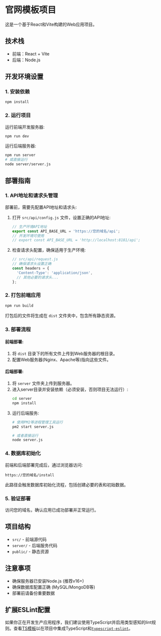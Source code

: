# 官网模板项目

这是一个基于React和Vite构建的Web应用项目。

## 技术栈

- 前端：React + Vite
- 后端：Node.js

## 开发环境设置

### 1. 安装依赖

```bash
npm install
```

### 2. 运行项目

运行前端开发服务器:
```bash
npm run dev
```

运行后端服务器:
```bash
npm run server
# 或直接运行
node server/server.js
```

## 部署指南

### 1. API地址和请求头管理

部署前，需要先配置API地址和请求头:

1. 打开 `src/api/config.js` 文件，设置正确的API地址:
   ```js
   // 生产环境API地址
   export const API_BASE_URL = 'https://您的域名/api';
   // 开发环境可使用
   // export const API_BASE_URL = 'http://localhost:8181/api';
   ```

2. 检查请求头配置，确保适用于生产环境:
   ```js
   // src/api/request.js
   // 确保请求头设置正确
   const headers = {
     'Content-Type': 'application/json',
     // 其他必要的请求头...
   };
   ```

### 2. 打包前端应用

```bash
npm run build
```

打包后的文件将生成在 `dist` 文件夹中，包含所有静态资源。

### 3. 部署流程

#### 前端部署:
1. 将 `dist` 目录下的所有文件上传到Web服务器的根目录。
2. 配置Web服务器(Nginx、Apache等)指向这些文件。

#### 后端部署:
1. 将 `server` 文件夹上传到服务器。
2. 进入server目录并安装依赖（必须安装，否则项目无法运行）:
   ```bash
   cd server
   npm install
   ```
3. 运行后端服务:
   ```bash
   # 使用PM2等进程管理工具运行
   pm2 start server.js
   
   # 或者直接运行
   node server.js
   ```

### 4. 数据库初始化

前端和后端部署完成后，通过浏览器访问:

```
https://您的域名/install
```

此路径会触发数据库初始化流程，包括创建必要的表和初始数据。

### 5. 验证部署

访问您的域名，确认应用已成功部署并正常运行。

## 项目结构

- `src/` - 前端源代码
- `server/` - 后端服务代码
- `public/` - 静态资源

## 注意事项

- 确保服务器已安装Node.js (推荐v16+)
- 确保数据库配置正确 (MySQL/MongoDB等)
- 部署前请备份重要数据

## 扩展ESLint配置

如果你正在开发生产应用程序，我们建议使用TypeScript并启用类型感知的lint规则。查看[TS模板](https://github.com/vitejs/vite/tree/main/packages/create-vite/template-react-ts)以在项目中集成TypeScript和[`typescript-eslint`](https://typescript-eslint.io)。